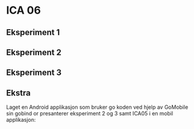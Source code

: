 # ICA 06

## Eksperiment 1


## Eksperiment 2


## Eksperiment 3

## Ekstra

Laget en Android applikasjon som bruker go koden ved hjelp av GoMobile sin gobind or presanterer eksperiment 2 og 3 samt ICA05 i en mobil applikasjon:
